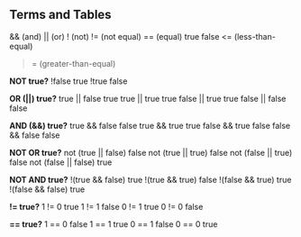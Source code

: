 ## Terms and Tables

&& (and)
|| (or)
! (not)
!= (not equal)
== (equal)
true
false
<= (less-than-equal)
>= (greater-than-equal)


**NOT	true?**
!false	true
!true	 false


**OR (||)	true?**
true || false	true
true || true	true
false || true	true
false || false	false


**AND (&&)	true?**
true && false	false
true && true	true
false && true	false
false && false	false


**NOT OR	        true?**
not (true || false)	false
not (true || true)	false
not (false || true)	false
not (false || false)	true


**NOT AND	true?**
!(true && false)	true
!(true && true)	false
!(false && true)	true
!(false && false)	true


**!=	true?**
1 != 0	true
1 != 1	false
0 != 1	true
0 != 0	false


**==	true?**
1 == 0	false
1 == 1	true
0 == 1	false
0 == 0	true
